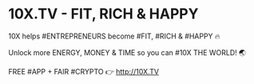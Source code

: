 # 10X.TV - FIT, RICH & HAPPY
10X helps #ENTREPRENEURS become #FIT, #RICH & #HAPPY 🔥 

Unlock more ENERGY, MONEY & TIME so you can #10X THE WORLD! 🌏 

FREE #APP + FAIR #CRYPTO 👉 http://10X.TV

